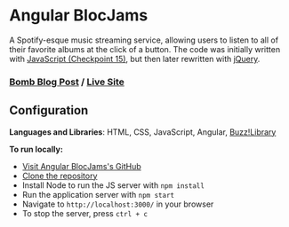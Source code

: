 # Angular BlocJams

A Spotify-esque music streaming service, allowing users to listen to all of their favorite albums at the click of a button. The code was initially written with [JavaScript (Checkpoint 15)](https://github.com/baka-san/bloc-jams/tree/checkpoint-15-html-css), but then later rewritten with [jQuery](https://github.com/baka-san/bloc-jams).

### [Bomb Blog Post](https://baka-san.github.io/portfolio/blocjams/) / [Live Site](https://blocjams-heroku.herokuapp.com/)

## Configuration

**Languages and Libraries**: HTML, CSS, JavaScript, Angular, [Buzz!Library](https://buzz.jaysalvat.com/)

**To run locally:**
- [Visit Angular BlocJams's GitHub](https://github.com/baka-san/bloc-jams-angular)
- [Clone the repository](https://help.github.com/articles/cloning-a-repository/)
- Install Node to run the JS server with `npm install` 
- Run the application server with `npm start`
- Navigate to `http://localhost:3000/` in your browser
- To stop the server, press `ctrl + c`